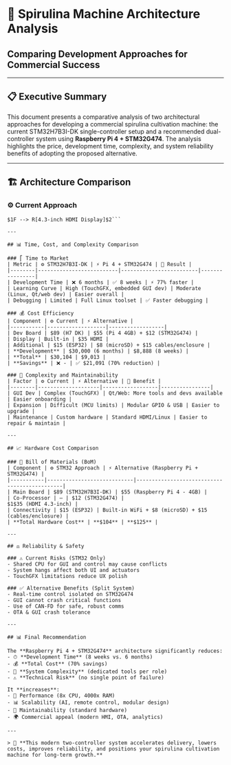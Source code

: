 # 🌿 Spirulina Machine Architecture Analysis

## Comparing Development Approaches for Commercial Success

---

## 📋 Executive Summary

This document presents a comparative analysis of two architectural approaches for developing a commercial spirulina cultivation machine: the current STM32H7B3I-DK single-controller setup and a recommended dual-controller system using **Raspberry Pi 4 + STM32G474**. The analysis highlights the price, development time, complexity, and system reliability benefits of adopting the proposed alternative.

---

## 🏗️ Architecture Comparison

### ⚙️ Current Approach

````mermaid
$1F --> R[4.3-inch HDMI Display]$2```

---

## 📊 Time, Cost, and Complexity Comparison

### ⎡ Time to Market
| Metric | ⚙️ STM32H7B3I-DK | ⚡ Pi 4 + STM32G474 | 🌟 Result |
|--------|--------------------------|-------------------------|----------------|
| Development Time | ❌ 6 months | ✅ 8 weeks | ⚡ 77% faster |
| Learning Curve | High (TouchGFX, embedded GUI dev) | Moderate (Linux, Qt/web dev) | Easier overall |
| Debugging | Limited | Full Linux toolset | ✅ Faster debugging |

### 💰 Cost Efficiency
| Component | ⚙️ Current | ⚡ Alternative |
|-----------|-------------------|------------------|
| Dev Board | $89 (H7 DK) | $55 (Pi 4 4GB) + $12 (STM32G474) |
| Display | Built-in | $35 HDMI |
| Additional | $15 (ESP32) | $8 (microSD) + $15 cables/enclosure |
| **Development** | $30,000 (6 months) | $8,888 (8 weeks) |
| **Total** | $30,104 | $9,013 |
| **Savings** | ❌ - | ✅ $21,091 (70% reduction) |

### 🔧 Complexity and Maintainability
| Factor | ⚙️ Current | ⚡ Alternative | 🔄 Benefit |
|--------|--------------------|------------------|----------------|
| GUI Dev | Complex (TouchGFX) | Qt/Web: More tools and devs available | Easier onboarding |
| Expansion | Difficult (MCU limits) | Modular GPIO & USB | Easier to upgrade |
| Maintenance | Custom hardware | Standard HDMI/Linux | Easier to repair & maintain |

---

## 📈 Hardware Cost Comparison

### 🌟 Bill of Materials (BoM)
| Component | ⚙️ STM32 Approach | ⚡ Alternative (Raspberry Pi + STM32G474) |
|-----------|----------------------------|----------------------------------------------|
| Main Board | $89 (STM32H7B3I-DK) | $55 (Raspberry Pi 4 - 4GB) |
| Co-Processor | – | $12 (STM32G474) |
$1$35 (HDMI 4.3-inch) |
| Connectivity | $15 (ESP32) | Built-in WiFi + $8 (microSD) + $15 (cables/enclosure) |
| **Total Hardware Cost** | **$104** | **$125** |

---

## ⚖️ Reliability & Safety

### ⚠ Current Risks (STM32 Only)
- Shared CPU for GUI and control may cause conflicts
- System hangs affect both UI and actuators
- TouchGFX limitations reduce UX polish

### ✅ Alternative Benefits (Split System)
- Real-time control isolated on STM32G474
- GUI cannot crash critical functions
- Use of CAN-FD for safe, robust comms
- OTA & GUI crash tolerance

---

## 📊 Final Recommendation

The **Raspberry Pi 4 + STM32G474** architecture significantly reduces:
- ⏱ **Development Time** (8 weeks vs. 6 months)
- 💰 **Total Cost** (70% savings)
- 🔧 **System Complexity** (dedicated tools per role)
- ⚠ **Technical Risk** (no single point of failure)

It **increases**:
- 🚀 Performance (8x CPU, 4000x RAM)
- 📊 Scalability (AI, remote control, modular design)
- 🔨 Maintainability (standard hardware)
- 🌍 Commercial appeal (modern HMI, OTA, analytics)

---

> 🌟 **This modern two-controller system accelerates delivery, lowers costs, improves reliability, and positions your spirulina cultivation machine for long-term growth.**

````

